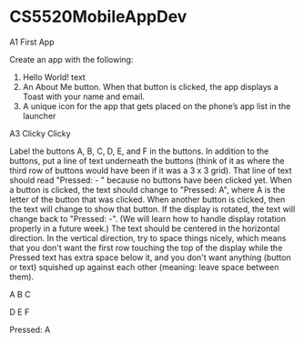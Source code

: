 # CS5520MobileAppDev

A1 First App 

Create an app with the following:

1. Hello World! text
2. An About Me button.  When that button is clicked, the app displays a Toast with your name and email.
3. A unique icon for the app that gets placed on the phone’s app list in the launcher

A3 Clicky Clicky

Label the buttons A, B, C, D, E, and F in the buttons.  In addition to the buttons, put a line of text underneath the buttons (think of it as where the third row of buttons would have been if it was a 3 x 3 grid).  That line of text should read "Pressed: - " because no buttons have been clicked yet.  When a button is clicked, the text should change to "Pressed: A", where A is the letter of the button that was clicked.  When another button is clicked, then the text will change to show that button.  If the display is rotated, the text will change back to "Pressed: -".  (We will learn how to handle display rotation properly in a future week.)  The text should be centered in the horizontal direction.  In the vertical direction, try to space things nicely, which means that you don't want the first row touching the top of the display while the Pressed text has extra space below it, and you don't want anything (button or text) squished up against each other (meaning: leave space between them).

   A  B  C

   D  E  F

Pressed: A
